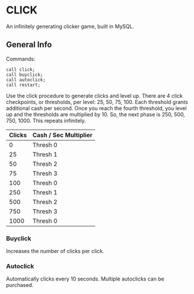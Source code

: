 # CLICK
An infinitely generating clicker game, built in MySQL. 

## General Info
Commands:
```
call click;
call buyclick;
call autoclick;
call restart;
```

Use the click procedure to generate clicks and level up. There are 4 click checkpoints, or thresholds, per level: 25, 50, 75, 100. Each threshold grants additional cash per second. Once you reach the fourth threshold, you level up and the thresholds are multiplied by 10. So, the next phase is 250, 500, 750, 1000. This repeats infinitely.

| Clicks  | Cash / Sec Multiplier |
| ------------- | ------------- |
| 0  | Thresh 0  |
| 25  | Thresh 1 |
| 50  | Thresh 2  |
| 75  | Thresh 3  |
| 100  | Thresh 0  |
| 250  | Thresh 1  |
| 500  | Thresh 2  |
| 750  | Thresh 3  |
| 1000  | Thresh 0  |



### Buyclick
Increases the number of clicks per click. 

### Autoclick
Automatically clicks every 10 seconds. Multiple autoclicks can be purchased.
